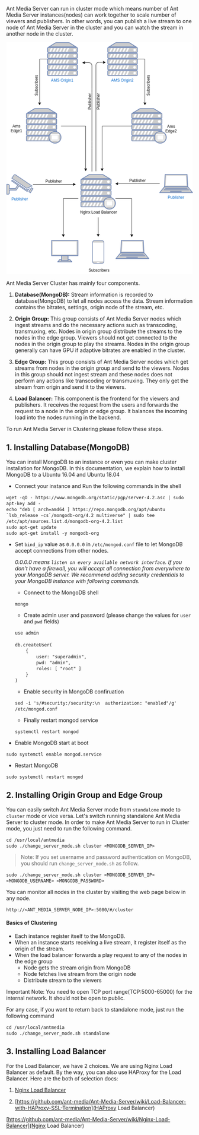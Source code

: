 Ant Media Server can run in cluster mode which means number of Ant Media Server instances(nodes) can work together to scale number of viewers and publishers. In other words, you can publish a live stream to one node of Ant Media Server in the cluster and you can watch the stream in another node in the cluster.

![](images/origin_edge.png)  

Ant Media Server Cluster has mainly four components. 
1. **Database(MongoDB):** Stream information is recorded to database(MongoDB) to let all nodes access the data. Stream information contains the bitrates, settings, origin node of the stream, etc. 

2. **Origin Group:** This group consists of Ant Media Server nodes which ingest streams and do the necessary actions such as transcoding, transmuxing, etc. Nodes in origin group distribute the streams to the nodes in the edge group. Viewers should not get connected to the nodes in the origin group to play the streams. Nodes in the origin group generally can have GPU if adaptive bitrates are enabled in the cluster.    

3. **Edge Group:** This group consists of Ant Media Server nodes which get streams from nodes in the origin group and send to the viewers. Nodes in this group should not ingest stream and these nodes does not perform any actions like transcoding or transmuxing. They only get the stream from origin and send it to the viewers.  
 
4. **Load Balancer:** This component is the frontend for the viewers and publishers. It receives the request from the users and forwards the request to a node in the origin or edge group. It balances the incoming load into the nodes running in the backend. 


To run Ant Media Server in Clustering please follow these steps.

## 1. Installing Database(MongoDB)
You can install MongoDB to an instance or even you can make cluster installation for MongoDB. In this documentation, we explain how to install MongoDB to a Ubuntu 16.04 and Ubuntu 18.04
 
* Connect your instance and Run the following commands in the shell 
```
wget -qO - https://www.mongodb.org/static/pgp/server-4.2.asc | sudo apt-key add -
echo "deb [ arch=amd64 ] https://repo.mongodb.org/apt/ubuntu `lsb_release -cs`/mongodb-org/4.2 multiverse" | sudo tee /etc/apt/sources.list.d/mongodb-org-4.2.list
sudo apt-get update
sudo apt-get install -y mongodb-org
```
* Set `bind_ip` value as `0.0.0.0` in `/etc/mongod.conf` file to let MongoDB accept connections from other nodes. 
  
  _0.0.0.0 means `listen on every available network interface`. If you don't have a firewall, you will accept all connection from everywhere to your MongoDB server. We recommend adding security credentials to your MongoDB instance with following commands._

  * Connect to the MongoDB shell
  ```
  mongo
  ```
  * Create admin user and password (please change the values for `user` and `pwd` fields)
  ```
  use admin

  db.createUser(
      {
          user: "superadmin",
          pwd: "admin",
          roles: [ "root" ]
      }
  )
  ```
  * Enable security in MongoDB confiruation 
  ```
  sed -i 's/#security:/security:\n  authorization: "enabled"/g' /etc/mongod.conf
  ```
  * Finally restart mongod service
  ```
  systemctl restart mongod 
  ```
* Enable MongoDB start at boot
````
sudo systemctl enable mongod.service
````
* Restart MongoDB 
```
sudo systemctl restart mongod
```

## 2. Installing Origin Group and Edge Group

You can easily switch Ant Media Server mode from `standalone` mode to `cluster` mode or vice versa. Let's switch running standalone Ant Media Server to cluster mode.  In order to make Ant Media Server to run in Cluster mode, you just need to run the following command.

````
cd /usr/local/antmedia
sudo ./change_server_mode.sh cluster <MONGODB_SERVER_IP>
````
> Note: If you set username and password authentication on MongoDB, you should run `change_server_mode.sh` as follow.
````
sudo ./change_server_mode.sh cluster <MONGODB_SERVER_IP> <MONGODB_USERNAME> <MONGODB_PASSWORD>
````

You can monitor all nodes in the cluster by visiting the web page below in any node.
````
http://<ANT_MEDIA_SERVER_NODE_IP>:5080/#/cluster
````


#### Basics of Clustering
* Each instance register itself to the MongoDB.
* When an instance starts receiving a live stream, it register itself as the origin of the stream.
* When the load balancer forwards a play request to any of the nodes in the edge group
  * Node gets the stream origin from MongoDB
  * Node fetches live stream from the origin node
  * Distribute stream to the viewers

Important Note: You need to open TCP port range(TCP:5000-65000) for the internal network. It should not be open to public.

For any case, if you want to return back to standalone mode, just run the following command
````
cd /usr/local/antmedia
sudo ./change_server_mode.sh standalone
````
## 3. Installing Load Balancer

For the Load Balancer, we have 2 choices. We are using Nginx Load Balancer as default. By the way, you can also use HAProxy for the Load Balancer. Here are the both of selection docs:

1. [Nginx Load Balancer](Nginx-Load-Balancer)

2. [https://github.com/ant-media/Ant-Media-Server/wiki/Load-Balancer-with-HAProxy-SSL-Termination](HAProxy Load Balancer) 

[https://github.com/ant-media/Ant-Media-Server/wiki/Nginx-Load-Balancer](Nginx Load Balancer) 












